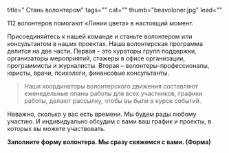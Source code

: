 title=" Стань волонтером"
tags=""
cat=""
thumb="beavoloner.jpg"
lead=""

112 волонтеров помогают «Линии цвета» в настоящий момент.

Присоединяйтесь к нашей команде и станьте волонтером или консультантом в наших проектах. Наша волонтерская программа делится на две части. Первая – это кураторы групп поддержки, организаторы мероприятий, стажеры в офисе организации, программисты и журналисты. Вторая – волонтеры-профессионалы, юристы, врачи, психологи, финансовые консультанты.

> Наши координаторы волонтерского движения составляют еженедельные планы работы для всех участников, графики работы, делают рассылку, чтобы вы были в курсе событий.

Неважно, сколько у вас есть времени. Мы будем рады любому участию. И индивидуально обсудим с вами ваш график и проекты, в которых вы можете участвовать.

**Заполните форму волонтера. Мы сразу свяжемся с вами. (Форма)**
